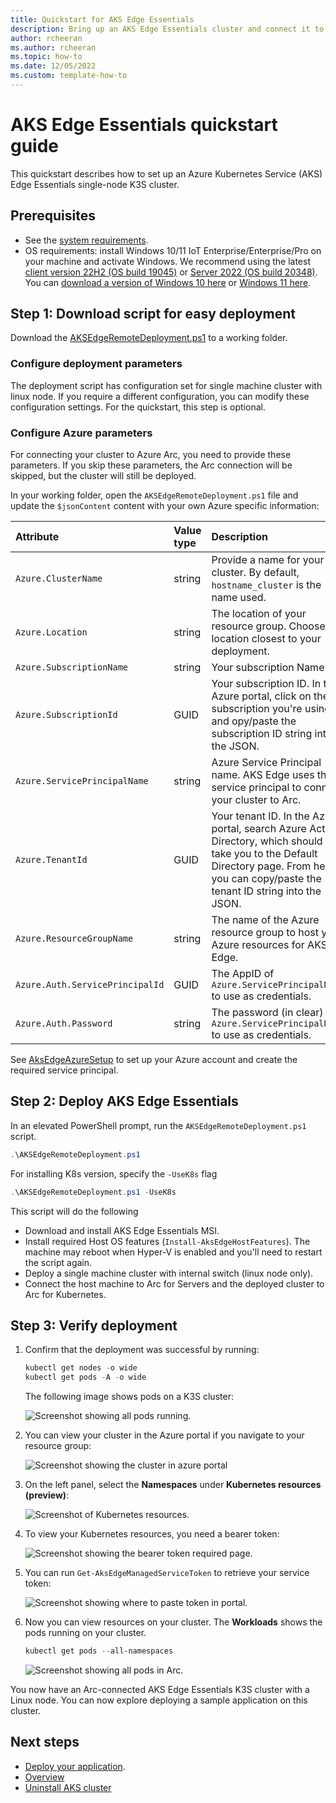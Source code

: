 ```yaml
---
title: Quickstart for AKS Edge Essentials
description: Bring up an AKS Edge Essentials cluster and connect it to Arc. 
author: rcheeran
ms.author: rcheeran
ms.topic: how-to
ms.date: 12/05/2022
ms.custom: template-how-to
---
```


# AKS Edge Essentials quickstart guide

This quickstart describes how to set up an Azure Kubernetes Service (AKS) Edge Essentials single-node K3S cluster.

## Prerequisites

- See the [system requirements](aks-edge-system-requirements.md).
- OS requirements: install Windows 10/11 IoT Enterprise/Enterprise/Pro on your machine and activate Windows. We recommend using the latest [client version 22H2 (OS build 19045)](/windows/release-health/release-information) or [Server 2022 (OS build 20348)](/windows/release-health/windows-server-release-info). You can [download a version of Windows 10 here](https://www.microsoft.com/software-download/windows10) or [Windows 11 here](https://www.microsoft.com/software-download/windows11).

## Step 1: Download script for easy deployment

Download the [AKSEdgeRemoteDeployment.ps1](https://raw.githubusercontent.com/Azure/AKS-Edge/main/tools/scripts/AksEdgeRemoteDeploy/AksEdgeRemoteDeploy.ps1) to a working folder.

### Configure deployment parameters

The deployment script has configuration set for single machine cluster with linux node. If you require a different configuration, you can modify these configuration settings. For the quickstart, this step is optional.

### Configure Azure parameters

For connecting your cluster to Azure Arc, you need to provide these parameters. If you skip these parameters, the Arc connection will be skipped, but the cluster will still be deployed.

In your working folder, open the `AKSEdgeRemoteDeployment.ps1` file and update the `$jsonContent` content with your own Azure specific information:

   | Attribute | Value type      |  Description |
   | :------------ |:-----------|:--------|
   |`Azure.ClusterName` | string | Provide a name for your cluster. By default, `hostname_cluster` is the name used. |
   |`Azure.Location` | string | The location of your resource group. Choose the location closest to your deployment. |
   |`Azure.SubscriptionName` | string | Your subscription Name. |
   |`Azure.SubscriptionId` | GUID | Your subscription ID. In the Azure portal, click on the subscription you're using and opy/paste the subscription ID string into the JSON. |
   |`Azure.ServicePrincipalName` | string | Azure Service Principal name. AKS Edge uses this service principal to connect your cluster to Arc.|
   |`Azure.TenantId` | GUID | Your tenant ID. In the Azure portal, search Azure Active Directory, which should take you to the Default Directory page. From here, you can copy/paste the tenant ID string into the JSON. |
   |`Azure.ResourceGroupName` | string | The name of the Azure resource group to host your Azure resources for AKS Edge.|
   |`Azure.Auth.ServicePrincipalId` | GUID | The AppID of `Azure.ServicePrincipalName` to use as credentials.|
   |`Azure.Auth.Password` | string | The password (in clear) for `Azure.ServicePrincipalName` to use as credentials.|

See [AksEdgeAzureSetup](https://github.com/Azure/AKS-Edge/blob/main/tools/scripts/AksEdgeAzureSetup/README.md) to set up your Azure account and create the required service principal.

## Step 2: Deploy AKS Edge Essentials

In an elevated PowerShell prompt, run the `AKSEdgeRemoteDeployment.ps1` script.

```powershell
.\AKSEdgeRemoteDeployment.ps1
```

For installing K8s version, specify the `-UseK8s` flag

```powershell
.\AKSEdgeRemoteDeployment.ps1 -UseK8s
```

This script will do the following

- Download and install AKS Edge Essentials MSI.
- Install required Host OS features (`Install-AksEdgeHostFeatures`). The machine may reboot when Hyper-V is enabled and you'll need to restart the script again.
- Deploy a single machine cluster with internal switch (linux node only).
- Connect the host machine to Arc for Servers and the deployed cluster to Arc for Kubernetes.

## Step 3: Verify deployment

1. Confirm that the deployment was successful by running:

    ```powershell
    kubectl get nodes -o wide
    kubectl get pods -A -o wide
    ```

    The following image shows pods on a K3S cluster:

    ![Screenshot showing all pods running.](./media/aks-edge/all-pods-running.png)

2. You can view your cluster in the Azure portal if you navigate to your resource group:

   ![Screenshot showing the cluster in azure portal](media/aks-edge/cluster-in-az-portal.png)

3. On the left panel, select the **Namespaces** under **Kubernetes resources (preview)**:

   ![Screenshot of Kubernetes resources.](media/aks-edge/kubernetes-resources-preview.png)

4. To view your Kubernetes resources, you need a bearer token:

   ![Screenshot showing the bearer token required page.](media/aks-edge/bearer-token-required.png)

5. You can run `Get-AksEdgeManagedServiceToken` to retrieve your service token:

   ![Screenshot showing where to paste token in portal.](media/aks-edge/bearer-token-in-portal.png)

6. Now you can view resources on your cluster. The **Workloads** shows the pods running on your cluster.

    ```powershell
    kubectl get pods --all-namespaces
    ```

    ![Screenshot showing all pods in Arc.](media/aks-edge/all-pods-in-arc.png)

You now have an Arc-connected AKS Edge Essentials K3S cluster with a Linux node. You can now explore deploying a sample application on this cluster.

## Next steps

- [Deploy your application](aks-edge-howto-deploy-app.md).
- [Overview](aks-edge-overview.md)
- [Uninstall AKS cluster](aks-edge-howto-uninstall.md)

